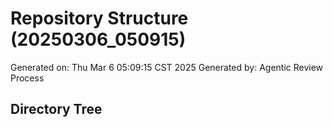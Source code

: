 # Repository Structure (20250306_050915)

Generated on: Thu Mar  6 05:09:15 CST 2025
Generated by: Agentic Review Process

## Directory Tree

